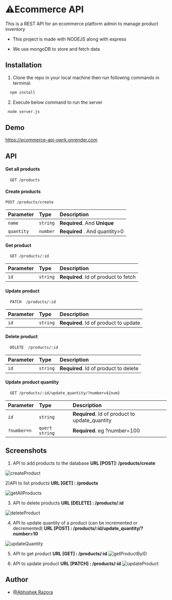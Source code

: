 
# ⚠️Ecommerce API

This is a REST API for an ecommerce platform admin to manage product inventory

* This project is made with NODEJS along with express

* We use mongoDB to store and fetch data
## Installation

1) Clone the repo in your local machine then run following commands in terminal.

```bash
  npm install 
````
2) Execute below command to run the server

````bash
 node server.js
 ````

 
    
## Demo

https://ecommerce-api-owrk.onrender.com


## API 

#### Get all products

```http
  GET /products
```
#### Create products

```http
POST /products/create
```

| Parameter | Type     | Description                |
| :-------- | :------- | :------------------------- |
| `name` | `string` | **Required**. And **Unique** |
| `quantity`|`number`|**Required** . And quantity>0|

#### Get product

```http
  GET /products/:id
```

| Parameter | Type     | Description                       |
| :-------- | :------- | :-------------------------------- |
| `id`      | `string` | **Required**. Id of product to fetch |

#### Update product

```http
  PATCH  /products/:id
```

| Parameter | Type     | Description                       |
| :-------- | :------- | :-------------------------------- |
| `id`      | `string` | **Required**. Id of product to update |

#### Delete product

```http
  DELETE  /products/:id
```

| Parameter | Type     | Description                       |
| :-------- | :------- | :-------------------------------- |
| `id`      | `string` | **Required**. Id of product to delete |


#### Update product quantity

```http
  GET /products/:id/update_quantity/?number=${num}
```

| Parameter | Type     | Description                       |
| :-------- | :------- | :-------------------------------- |
| `id`      | `string` | **Required**. Id of product to update_quantity |
|`?number=n`|`quert string`|**Required**. eg ?number=100


## Screenshots

1)  API to add products to the database
    **URL [POST]: /products/create**

![createProduct](https://github.com/AbhishekRazora/Ecommerce-API/assets/121525854/0dfaddf7-e707-422f-b193-13efc9e34712)

2)API to list products
    **URL [GET] : /products**


![getAllProducts](https://github.com/AbhishekRazora/Ecommerce-API/assets/121525854/1e2046e9-8428-4cc9-93ff-2f9a5e08237e)

3) API to delete products
    **URL [DELETE] : /products/:id**

![deleteProduct](https://github.com/AbhishekRazora/Ecommerce-API/assets/121525854/289e358d-4dfb-404e-8e97-f6abba4ed42d)


4) API to update quantity of a product (can be incremented or decremented)
    **URL [POST] : /products/:id/update_quantity/?number=10**

![updateQuantity](https://github.com/AbhishekRazora/Ecommerce-API/assets/121525854/8010a09e-6ded-4667-ba05-c61759f8c52b)

5) API to get product 
    **URL [GET] : /products/:id**
         ![getProductByID](https://github.com/AbhishekRazora/Ecommerce-API/assets/121525854/f2cd54d6-1ee4-42cc-a9e6-9da02bc7e8cc)

6) API to update product
    **URL [PATCH] : /products/:id**
  ![updateProduct](https://github.com/AbhishekRazora/Ecommerce-API/assets/121525854/9d410c44-6eef-4d9e-b778-6346680bad5c)         





## Author

- [@Abhishek Razora](https://github.com/AbhishekRazora)

